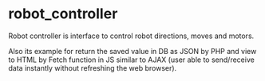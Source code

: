 # robot_controller
Robot controller is interface to control robot directions, moves and motors.

Also its example for return the saved value in DB as JSON by PHP and view to HTML by Fetch function in JS similar to AJAX (user able to send/receive data instantly without refreshing the web browser).
